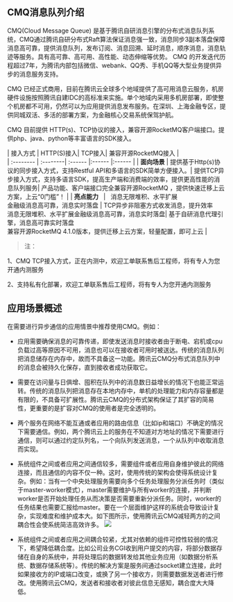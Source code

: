## CMQ消息队列介绍
CMQ(Cloud Message Queue) 是基于腾讯自研消息引擎的分布式消息队列系统，CMQ通过腾讯自研分布式Raft算法保证消息强一致，消息同步3副本落盘保障消息高可靠，提供消息队列，发布订阅、消息回溯、延时消息，顺序消息，消息轨迹等服务。具有高可靠、高可用、高性能、动态伸缩等优势。 CMQ 的开发迭代历程超过7年，为腾讯内部包括微信、webank、QQ秀、手机QQ等大型业务提供异步的消息服务支持。

CMQ 已经正式商用，目前在腾讯云全球多个地域提供了高可用消息云服务，机房硬件设施按照腾讯自建IDC的高标准来实施。单个地域内采用多机房部署，即使整个机房都不可用，仍然可以为应用提供消息发布服务。在深圳、上海金融专区，提供同城双活、多活的部署方案，为金融核心交易系统保驾护航。

CMQ 目前提供 HTTP(s)、TCP协议的接入，兼容开源RocketMQ客户端接口。提供php、java、python等丰富语言的SDK接入。



| 接入方式 |     HTTP(S)接入|  TCP接入| 兼容开源RocketMQ接入 |  
| :-------- | :--------| :------ |:------ |:------ |
| **面向场景**    |  提供基于Http(s)协议的同步接入方式，支持Restful API和多语言的SDK简单方便接入。|  提供TCP异步接入方式，支持多语言SDK，提高生产端和消费端的效率，提供更高性能的消息队列服务|  产品功能、客户端接口完全兼容开源RocketMQ ，提供快速迁移上云方案，上云“0门槛”！ |
| **亮点能力**    |   消息无限堆积、水平扩展<br>金融级消息高可靠，消息实时落盘 |  TCP异步非阻塞方式收发消息，提升效率<br>消息无限堆积、水平扩展金融级消息高可靠，消息实时落盘|  基于自研消息代理引擎，消息高可靠实时落盘<br>兼容开源RocketMQ 4.1.0版本，提供迁移上云方案，轻量配置，即可上云 | 

> 注：

1、CMQ TCP接入方式，正在内测中，欢迎工单联系售后工程师，将有专人为您开通内测服务

2、支持私有化部署，欢迎工单联系售后工程师，将有专人为您开通内测服务



## 应用场景概述


在需要进行异步通信的应用情景中推荐使用CMQ。例如：

- 应用需要确保消息的可靠传递，即使发送消息时接收者由于断电、宕机或cpu负载过高等原因不可用，消息也可以在接收者可用时被送达。传统的消息队列把消息储存在内存中，故而不具备这一功能。腾讯云CMQ分布式消息队列中的消息会被持久化保存，直到接收者成功获取它。

- 需要在访问量与日俱增、囤积在队列中的消息数日益增长的情况下也能正常运转。传统的消息队列把消息存在本地内存中，单机的处理能力和内存容量都是有限的，不具备可扩展性。腾讯云CMQ的分布式架构保证了其扩容的简易性，更重要的是扩容对CMQ的使用者是完全透明的。

- 两个服务在网络不能互通或者应用的路由信息（比如ip和端口）不确定的情况下需要通信。例如，两个腾讯云上的服务在不知道对方地址的情况下需要进行通信，则可以通过约定队列名，一个向队列发送消息，一个从队列中收取消息而实现。

- 系统组件之间或者应用之间通信较多，需要组件或者应用自身维护彼此的网络连接，而且通信的内容不仅一种。这时，使用传统的架构会使得系统设计复杂。例如：当有一个中央处理服务需要向多个任务处理服务分派任务时（类似于master-worker模式），master需要维护与所有worker的连接，并判断worker是否开始处理任务从而决策是否需要重新分派任务。同时，worker的任务结果也需要汇报给master。要在一个层面维护这样的系统会导致设计复杂，实现难度和维护成本大。如下图所示，使用腾讯云CMQ减轻两方的之间耦合性会使系统简洁高效许多。
![](//mccdn.qcloud.com/static/img/c39a0f8227943738dceb85575f56e4eb/image.jpg)

- 系统组件之间或者应用之间耦合较紧，尤其对依赖的组件可控性较弱的情况下，希望降低耦合度。比如公司业务CGI收到用户提交的内容，将部分数据存储在自身的系统中，并将处理后的数据转发给其他业务应用（如数据分析系统、数据存储系统等）。传统的解决方案是服务间通过socket建立连接，此时如果接收方的IP或端口改变，或换了另一个接收方，则需要数据发送者进行修改。使用腾讯云CMQ，发送者和接收者对彼此信息无感知，耦合度大大降低。

